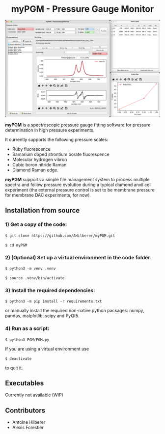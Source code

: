 <h1 align="center"> myPGM - Pressure Gauge Monitor </h1>

<div align="center">
<img alt="Demo myPGM UI" src="myPGM/resources/UI_demo.png"> </img>
</div>

**myPGM** is a spectroscopic pressure gauge fitting software for pressure determination in high pressure experiments.

It currently supports the following pressure scales:
- Ruby fluorescence
- Samarium doped strontium borate fluorescence
- Molecular hydrogen vibron
- Cubic boron nitride Raman
- Diamond Raman edge.

**myPGM** supports a simple file management system to process multiple spectra and follow pressure evolution during a typical diamond anvil cell experiment (the external pressure control is set to be membrane pressure for membrane DAC experiments, for now).

## Installation from source

### 1) Get a copy of the code:

`$ git clone https://github.com/AHilberer/myPGM.git`

`$ cd myPGM`

### 2) (Optional) Set up a virtual environment in the code folder:

`$ python3 -m venv .venv`

`$ source .venv/bin/activate`

### 3) Install the required dependencies:

`$ python3 -m pip install -r requirements.txt `

or manually install the required non-native python packages: numpy, pandas, matplotlib, scipy and PyQt5.

### 4) Run as a script:

`$ python3 PGM/PGM.py`

If you are using a virtual environment use

`$ deactivate`

to quit it.

## Executables
Currently not available (WIP)

## Contributors

- Antoine Hilberer
- Alexis Forestier
